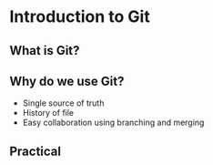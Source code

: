 # Introduction to Git

## What is Git?

<insert awesome words>

## Why do we use Git?

- Single source of truth
- History of file
- Easy collaboration using branching and merging

## Practical
